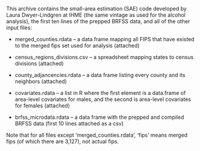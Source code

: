 This archive contains the small-area estimation (SAE) code developed
by Laura Dwyer-Lindgren at IHME (the same vintage as used for the
alcohol analysis), the first ten lines of the prepped BRFSS data, and
all of the other input files:

* merged_counties.rdata – a data frame mapping all FIPS that have
  existed to the merged fips set used for analysis (attached)

* census_regions_divisions.csv – a spreadsheet mapping states to
  census divisions (attached)

* county_adjancencies.rdata – a data frame listing every county and
  its neighbors (attached)

* covariates.rdata – a list in R where the first element is a
  data.frame of area-level covariates for males, and the second is
  area-level covariates for females (attached)

* brfss_microdata.rdata – a data frame with the prepped and compiled
  BRFSS data (first 10 lines attached as a csv)

Note that for all files except ‘merged_counties.rdata’, ‘fips’ means
merged fips (of which there are 3,127), not actual fips.

